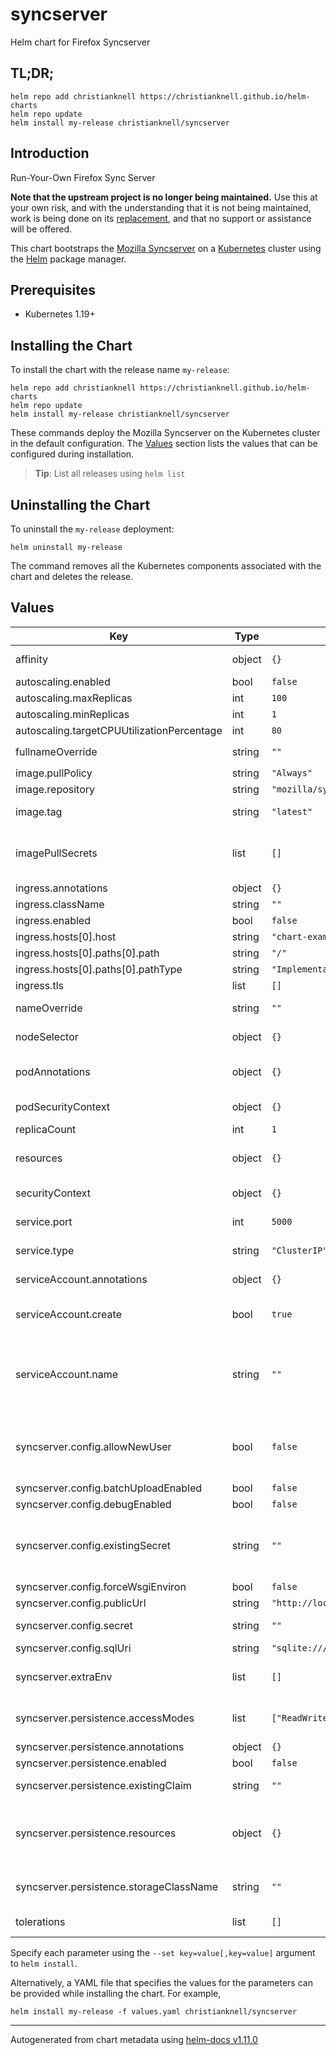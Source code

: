 # syncserver

Helm chart for Firefox Syncserver

## TL;DR;

```console
helm repo add christianknell https://christianknell.github.io/helm-charts
helm repo update
helm install my-release christianknell/syncserver
```

## Introduction

Run-Your-Own Firefox Sync Server

**Note that the upstream project is no longer being maintained.**
Use this at your own risk, and with the understanding that it is not being maintained, work is being done on its [replacement](https://github.com/mozilla-services/syncstorage-rs), and that no support or assistance will be offered.

This chart bootstraps the [Mozilla Syncserver](https://github.com/mozilla-services/syncserver) on a [Kubernetes](http://kubernetes.io) cluster using the [Helm](https://helm.sh) package manager.

## Prerequisites

- Kubernetes 1.19+

## Installing the Chart

To install the chart with the release name `my-release`:

```console
helm repo add christianknell https://christianknell.github.io/helm-charts
helm repo update
helm install my-release christianknell/syncserver
```

These commands deploy the Mozilla Syncserver on the Kubernetes cluster in the default configuration. The [Values](#values) section lists the values that can be configured during installation.

> **Tip**: List all releases using `helm list`

## Uninstalling the Chart

To uninstall the `my-release` deployment:

```console
helm uninstall my-release
```

The command removes all the Kubernetes components associated with the chart and deletes the release.

## Values

| Key                                        | Type   | Default                          | Description                                                                                                            |
| ------------------------------------------ | ------ | -------------------------------- | ---------------------------------------------------------------------------------------------------------------------- |
| affinity                                   | object | `{}`                             | Affinity settings for pod assignment                                                                                   |
| autoscaling.enabled                        | bool   | `false`                          |                                                                                                                        |
| autoscaling.maxReplicas                    | int    | `100`                            |                                                                                                                        |
| autoscaling.minReplicas                    | int    | `1`                              |                                                                                                                        |
| autoscaling.targetCPUUtilizationPercentage | int    | `80`                             |                                                                                                                        |
| fullnameOverride                           | string | `""`                             | String to fully override `"syncserver.fullname"`                                                                       |
| image.pullPolicy                           | string | `"Always"`                       | image pull policy                                                                                                      |
| image.repository                           | string | `"mozilla/syncserver"`           | image repository                                                                                                       |
| image.tag                                  | string | `"latest"`                       | Overrides the image tag                                                                                                |
| imagePullSecrets                           | list   | `[]`                             | If defined, uses a Secret to pull an image from a private Docker registry or repository.                               |
| ingress.annotations                        | object | `{}`                             |                                                                                                                        |
| ingress.className                          | string | `""`                             |                                                                                                                        |
| ingress.enabled                            | bool   | `false`                          |                                                                                                                        |
| ingress.hosts[0].host                      | string | `"chart-example.local"`          |                                                                                                                        |
| ingress.hosts[0].paths[0].path             | string | `"/"`                            |                                                                                                                        |
| ingress.hosts[0].paths[0].pathType         | string | `"ImplementationSpecific"`       |                                                                                                                        |
| ingress.tls                                | list   | `[]`                             |                                                                                                                        |
| nameOverride                               | string | `""`                             | Provide a name in place of `syncserver`                                                                                |
| nodeSelector                               | object | `{}`                             | Node labels for pod assignment                                                                                         |
| podAnnotations                             | object | `{}`                             | Annotations to be added to exporter pods                                                                               |
| podSecurityContext                         | object | `{}`                             | pod-level security context                                                                                             |
| replicaCount                               | int    | `1`                              |                                                                                                                        |
| resources                                  | object | `{}`                             | Resource limits and requests for the controller pods.                                                                  |
| securityContext                            | object | `{}`                             | container-level security context                                                                                       |
| service.port                               | int    | `5000`                           | Kubernetes port where service is exposed                                                                               |
| service.type                               | string | `"ClusterIP"`                    | Kubernetes service type                                                                                                |
| serviceAccount.annotations                 | object | `{}`                             | Annotations to add to the service account                                                                              |
| serviceAccount.create                      | bool   | `true`                           | Specifies whether a service account should be created                                                                  |
| serviceAccount.name                        | string | `""`                             | The name of the service account to use. If not set and create is true, a name is generated using the fullname template |
| syncserver.config.allowNewUser             | bool   | `false`                          | controls whether the server will accept requests from previously-unseen users                                          |
| syncserver.config.batchUploadEnabled       | bool   | `false`                          |                                                                                                                        |
| syncserver.config.debugEnabled             | bool   | `false`                          |                                                                                                                        |
| syncserver.config.existingSecret           | string | `""`                             | Name of an existing secret containing the syncserver secret under the key syncserver-secret                            |
| syncserver.config.forceWsgiEnviron         | bool   | `false`                          |                                                                                                                        |
| syncserver.config.publicUrl                | string | `"http://localhost:5000"`        |                                                                                                                        |
| syncserver.config.secret                   | string | `""`                             | Secret to secure the syncserver                                                                                        |
| syncserver.config.sqlUri                   | string | `"sqlite:////tmp/syncserver.db"` |                                                                                                                        |
| syncserver.extraEnv                        | list   | `[]`                             | additional environment variables to be added to the syncserver pods                                                    |
| syncserver.persistence.accessModes         | list   | `["ReadWriteOnce"]`              | the desired access modes the volume should have.                                                                       |
| syncserver.persistence.annotations         | object | `{}`                             |                                                                                                                        |
| syncserver.persistence.enabled             | bool   | `false`                          |                                                                                                                        |
| syncserver.persistence.existingClaim       | string | `""`                             | provide an existing PersistentVolumeClaim                                                                              |
| syncserver.persistence.resources           | object | `{}`                             | represents the minimum and maximum resources the volume should have.                                                   |
| syncserver.persistence.storageClassName    | string | `""`                             | Name of the StorageClass required by the claim.                                                                        |
| tolerations                                | list   | `[]`                             | Toleration labels for pod assignment                                                                                   |

Specify each parameter using the `--set key=value[,key=value]` argument to `helm install`.

Alternatively, a YAML file that specifies the values for the parameters can be provided while installing the chart. For example,

```console
helm install my-release -f values.yaml christianknell/syncserver
```

---

Autogenerated from chart metadata using [helm-docs v1.11.0](https://github.com/norwoodj/helm-docs/releases/v1.11.0)
